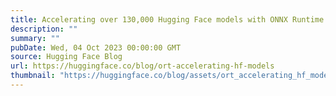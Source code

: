 ```yaml
---
title: Accelerating over 130,000 Hugging Face models with ONNX Runtime
description: ""
summary: ""
pubDate: Wed, 04 Oct 2023 00:00:00 GMT
source: Hugging Face Blog
url: https://huggingface.co/blog/ort-accelerating-hf-models
thumbnail: "https://huggingface.co/blog/assets/ort_accelerating_hf_models/thumbnail.png"
---
```


